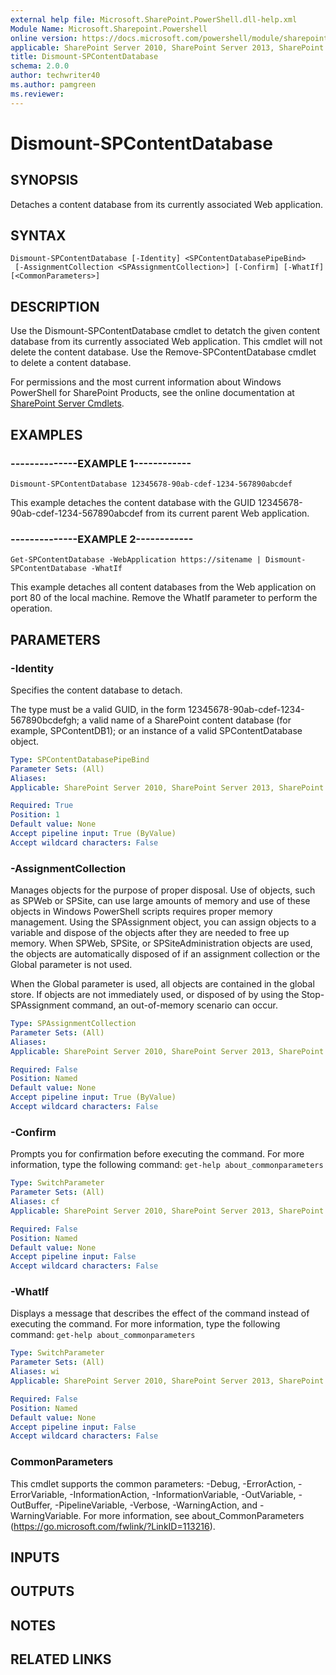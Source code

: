 ```yaml
---
external help file: Microsoft.SharePoint.PowerShell.dll-help.xml
Module Name: Microsoft.Sharepoint.Powershell
online version: https://docs.microsoft.com/powershell/module/sharepoint-server/dismount-spcontentdatabase
applicable: SharePoint Server 2010, SharePoint Server 2013, SharePoint Server 2016, SharePoint Server 2019
title: Dismount-SPContentDatabase
schema: 2.0.0
author: techwriter40
ms.author: pamgreen
ms.reviewer:
---
```


# Dismount-SPContentDatabase

## SYNOPSIS

Detaches a content database from its currently associated Web application.



## SYNTAX

```
Dismount-SPContentDatabase [-Identity] <SPContentDatabasePipeBind>
 [-AssignmentCollection <SPAssignmentCollection>] [-Confirm] [-WhatIf] [<CommonParameters>]
```

## DESCRIPTION
Use the Dismount-SPContentDatabase cmdlet to detatch the given content database from its currently associated Web application.
This cmdlet will not delete the content database.
Use the Remove-SPContentDatabase cmdlet to delete a content database.

For permissions and the most current information about Windows PowerShell for SharePoint Products, see the online documentation at [SharePoint Server Cmdlets](https://docs.microsoft.com/powershell/sharepoint/sharepoint-server/sharepoint-server-cmdlets).

## EXAMPLES

### --------------EXAMPLE 1------------ 
```
Dismount-SPContentDatabase 12345678-90ab-cdef-1234-567890abcdef
```

This example detaches the content database with the GUID 12345678-90ab-cdef-1234-567890abcdef from its current parent Web application.

### --------------EXAMPLE 2------------ 
```
Get-SPContentDatabase -WebApplication https://sitename | Dismount-SPContentDatabase -WhatIf
```

This example detaches all content databases from the Web application on port 80 of the local machine.
Remove the WhatIf parameter to perform the operation.

## PARAMETERS

### -Identity
Specifies the content database to detach.

The type must be a valid GUID, in the form 12345678-90ab-cdef-1234-567890bcdefgh; a valid name of a SharePoint content database (for example, SPContentDB1); or an instance of a valid SPContentDatabase object.

```yaml
Type: SPContentDatabasePipeBind
Parameter Sets: (All)
Aliases: 
Applicable: SharePoint Server 2010, SharePoint Server 2013, SharePoint Server 2016, SharePoint Server 2019

Required: True
Position: 1
Default value: None
Accept pipeline input: True (ByValue)
Accept wildcard characters: False
```

### -AssignmentCollection
Manages objects for the purpose of proper disposal.
Use of objects, such as SPWeb or SPSite, can use large amounts of memory and use of these objects in Windows PowerShell scripts requires proper memory management.
Using the SPAssignment object, you can assign objects to a variable and dispose of the objects after they are needed to free up memory.
When SPWeb, SPSite, or SPSiteAdministration objects are used, the objects are automatically disposed of if an assignment collection or the Global parameter is not used.

When the Global parameter is used, all objects are contained in the global store.
If objects are not immediately used, or disposed of by using the Stop-SPAssignment command, an out-of-memory scenario can occur.

```yaml
Type: SPAssignmentCollection
Parameter Sets: (All)
Aliases: 
Applicable: SharePoint Server 2010, SharePoint Server 2013, SharePoint Server 2016, SharePoint Server 2019

Required: False
Position: Named
Default value: None
Accept pipeline input: True (ByValue)
Accept wildcard characters: False
```

### -Confirm
Prompts you for confirmation before executing the command.
For more information, type the following command: `get-help about_commonparameters`

```yaml
Type: SwitchParameter
Parameter Sets: (All)
Aliases: cf
Applicable: SharePoint Server 2010, SharePoint Server 2013, SharePoint Server 2016, SharePoint Server 2019

Required: False
Position: Named
Default value: None
Accept pipeline input: False
Accept wildcard characters: False
```

### -WhatIf
Displays a message that describes the effect of the command instead of executing the command.
For more information, type the following command: `get-help about_commonparameters`

```yaml
Type: SwitchParameter
Parameter Sets: (All)
Aliases: wi
Applicable: SharePoint Server 2010, SharePoint Server 2013, SharePoint Server 2016, SharePoint Server 2019

Required: False
Position: Named
Default value: None
Accept pipeline input: False
Accept wildcard characters: False
```

### CommonParameters
This cmdlet supports the common parameters: -Debug, -ErrorAction, -ErrorVariable, -InformationAction, -InformationVariable, -OutVariable, -OutBuffer, -PipelineVariable, -Verbose, -WarningAction, and -WarningVariable. For more information, see about_CommonParameters (https://go.microsoft.com/fwlink/?LinkID=113216).

## INPUTS

## OUTPUTS

## NOTES

## RELATED LINKS

